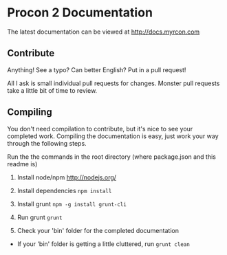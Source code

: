 # Procon 2 Documentation

The latest documentation can be viewed at http://docs.myrcon.com

## Contribute
Anything! See a typo? Can better English? Put in a pull request!

All I ask is small individual pull requests for changes. Monster pull requests take a little bit of time to review.

## Compiling

You don't need compilation to contribute, but it's nice to see your completed work. Compiling the documentation is easy, just work your way through the following steps.

Run the the commands in the root directory (where package.json and this readme is)

1. Install node/npm http://nodejs.org/

2. Install dependencies ```npm install```

3. Install grunt ```npm -g install grunt-cli```

4. Run grunt ```grunt```

5. Check your 'bin' folder for the completed documentation

- If your 'bin' folder is getting a little cluttered, run ```grunt clean```
